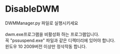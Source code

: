 # DisableDWM

DWMManager.py 파일로 실행시키세요
<br><br>
dwm.exe프로그램을 비활성화 하는 프로그램입니다.<br>
꼭 "pssuspend.exe" 파일과 같은 디렉터리에 있어야 합니다.<br>
윈도우 10 2009버전 이상만 정삭작동 합니다.
